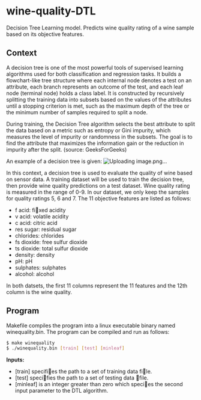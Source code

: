# wine-quality-DTL
Decision Tree Learning model. Predicts wine quality rating of a wine sample based on its objective features.

## Context
A decision tree is one of the most powerful tools of supervised learning algorithms used for both classification and regression tasks. It builds a flowchart-like tree structure where each internal node denotes a test on an attribute, each branch represents an outcome of the test, and each leaf node (terminal node) holds a class label. It is constructed by recursively splitting the training data into subsets based on the values of the attributes until a stopping criterion is met, such as the maximum depth of the tree or the minimum number of samples required to split a node.

During training, the Decision Tree algorithm selects the best attribute to split the data based on a metric such as entropy or Gini impurity, which measures the level of impurity or randomness in the subsets. The goal is to find the attribute that maximizes the information gain or the reduction in impurity after the split. (source: GeeksForGeeks)

An example of a decision tree is given:
![Uploading image.png…]()

In this context, a decision tree is used to evaluate the quality of wine based on sensor data. A training dataset will be used to train the decision tree, then provide wine quality predictions on a test dataset. Wine quality rating is measured in the range of 0-9. In our dataset, we only keep the samples for quality ratings 5, 6 and 7. The 11 objective features are listed as follows:
- f acid: fixed acidity
- v acid: volatile acidity
- c acid: citric acid
- res sugar: residual sugar
- chlorides: chlorides
- fs dioxide: free sulfur dioxide
- ts dioxide: total sulfur dioxide
- density: density
- pH: pH
- sulphates: sulphates
- alcohol: alcohol

In both datsets, the first 11 columns represent the 11 features and the 12th column is the wine quality.

## Program
Makefile compiles the program into a linux executable binary named winequality.bin. The program can be compiled and run as follows:
```bash
$ make winequality
$ ./winequality.bin [train] [test] [minleaf]
```
**Inputs:**
- [train] specifies the path to a set of training data file.
- [test] specifies the path to a set of testing data file.
- [minleaf] is an integer greater than zero which species the second input parameter to the DTL algorithm.

